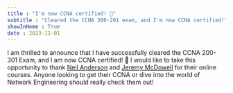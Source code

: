 ```yaml
---
title : "I'm now CCNA certified! 🥳"
subtitle : "Cleared the CCNA 300-201 exam, and I'm now CCNA certified!"
showInHome : True
date : 2023-11-01
---
```


I am thrilled to announce that I have successfully cleared the CCNA 200-301 Exam, and I am now CCNA certified! 🥳 I would like to take this opportunity to thank [Neil Anderson](https://www.udemy.com/course/ccna-complete/) and [Jeremy McDowell](https://www.youtube.com/playlist?list=PLxbwE86jKRgMpuZuLBivzlM8s2Dk5lXBQ) for their online courses. Anyone looking to get their CCNA or dive into the world of Network Engineering should really check them out!

